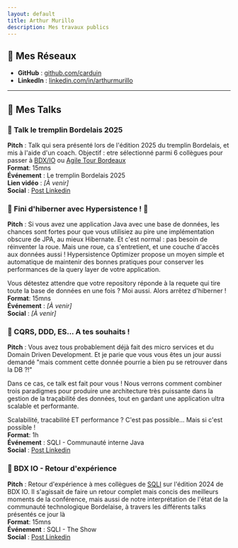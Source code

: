 ```yaml
---
layout: default
title: Arthur Murillo
description: Mes travaux publics
---
```


## 🐙 Mes Réseaux

- **GitHub** : [github.com/carduin](https://github.com/carduin)
- **LinkedIn** : [linkedin.com/in/arthurmurillo](https://www.linkedin.com/in/arthurmurillo/)

---

## 🎤 Mes Talks

### 🔹 Talk le tremplin Bordelais 2025
**Pitch** : Talk qui sera présenté lors de l'édition 2025 du tremplin Bordelais, et mis à l'aide d'un coach. Objectif : etre sélectionné parmi 6 collègues pour passer à [BDX/IO](https://bdxio.fr/) ou [Agile Tour Bordeaux](https://agiletourbordeaux.fr/)  
**Format**: 15mns  
**Événement** : Le tremplin Bordelais 2025  
**Lien vidéo** : _[À venir]_  
**Social** : [Post Linkedin](https://www.linkedin.com/posts/arthurmurillo_bonne-nouvelle-le-tremplin-bordelais-est-activity-7333811379847512064-Yz4d?utm_source=share&utm_medium=member_desktop&rcm=ACoAADA3dDEBp7yu7ybMcUed22F_FpHTxuZjdiA)  

### 🔹 Fini d'hiberner avec Hypersistence ! 🐻  
**Pitch** : Si vous avez une application Java avec une base de données, les chances sont fortes pour que vous utilisiez au pire une implémentation obscure de JPA, au mieux Hibernate. Et c'est normal : pas besoin de réinventer la roue. Mais une roue, ca s'entretient, et une couche d'accès aux données aussi !
Hypersistence Optimizer propose un moyen simple et automatique de maintenir des bonnes pratiques pour conserver les performances de la query layer de votre application.
 
Vous détestez attendre que votre repository réponde à la requete qui tire toute la base de données en une fois ? Moi aussi. Alors arrêtez d'hiberner !  
**Format**: 15mns  
**Événement** : _[À venir]_  
**Social** : _[À venir]_    

### 🔹 CQRS, DDD, ES... A tes souhaits !
**Pitch** : Vous avez tous probablement déjà fait des micro services et du Domain Driven Development. 
Et je parie que vous vous êtes un jour aussi demandé "mais comment cette donnée pourrie a bien pu se retrouver dans la DB ?!"
 
Dans ce cas, ce talk est fait pour vous !
Nous verrons comment combiner trois paradigmes pour produire une architecture très puissante dans la gestion de la traçabilité des données, tout en gardant une application ultra scalable et performante.
 
Scalabilité, tracabilité ET performance ? C'est pas possible...
Mais si c'est possible !    
**Format**: 1h  
**Événement** : SQLI - Communauté interne Java  
**Social** : [Post Linkedin](https://www.linkedin.com/posts/arthurmurillo_atchoum-ce-midi-jai-pr%C3%A9sent%C3%A9-%C3%A0-la-communaut%C3%A9-activity-7287804513250377728-SeYK?utm_source=share&utm_medium=member_desktop&rcm=ACoAADA3dDEBp7yu7ybMcUed22F_FpHTxuZjdiA)  
  
### 🔹 BDX IO - Retour d'expérience 
**Pitch** : Retour d'expérience à mes collègues de [SQLI](https://www.sqli.com/fr-fr) sur l'édition 2024 de BDX IO. Il s'agissait de faire un retour complet mais concis des meilleurs moments de la conférence, mais aussi de notre interprétation de l'état de la communauté technologique Bordelaise, à travers les différents talks présentés ce jour là  
**Format**: 15mns  
**Événement** : SQLI - The Show  
**Social** : [Post Linkedin](https://www.linkedin.com/posts/arthurmurillo_alors-la-hype-de-lia-cest-fini-ou-pas-activity-7273013849635622914-jUxk?utm_source=share&utm_medium=member_desktop&rcm=ACoAADA3dDEBp7yu7ybMcUed22F_FpHTxuZjdiA)
